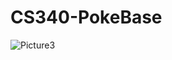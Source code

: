 # CS340-PokeBase
![Picture3](https://user-images.githubusercontent.com/69745012/215160178-51f57878-5132-49c9-a916-7aca6243decf.png)
